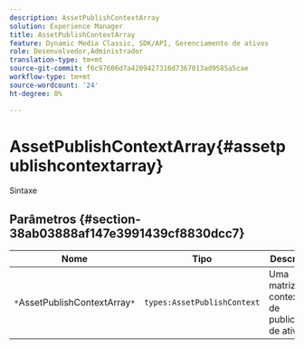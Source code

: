 ```yaml
---
description: AssetPublishContextArray
solution: Experience Manager
title: AssetPublishContextArray
feature: Dynamic Media Classic, SDK/API, Gerenciamento de ativos
role: Desenvolvedor,Administrador
translation-type: tm+mt
source-git-commit: f6c97606d7a4209427316d7367013ad9585a5cae
workflow-type: tm+mt
source-wordcount: '24'
ht-degree: 0%

---
```



# AssetPublishContextArray{#assetpublishcontextarray}

Sintaxe

## Parâmetros {#section-38ab03888af147e3991439cf8830dcc7}

| Nome | Tipo | Descrição |
|---|---|---|
| `*`AssetPublishContextArray`*` | `types:AssetPublishContext` | Uma matriz de contextos de publicação de ativos. |

